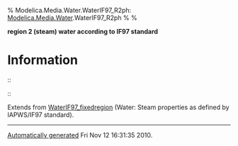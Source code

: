 % Modelica.Media.Water.WaterIF97\_R2ph:
  [Modelica.Media.Water](Modelica_Media_Water.html#Modelica.Media.Water).WaterIF97\_R2ph
% 
% 

**region 2 (steam) water according to IF97 standard**

Information
===========

::

::

Extends from
[WaterIF97\_fixedregion](Modelica_Media_Water_WaterIF97_fixedregion.html#Modelica.Media.Water.WaterIF97_fixedregion)
(Water: Steam properties as defined by IAPWS/IF97 standard).

* * * * *

[Automatically generated](http://www.3ds.com/) Fri Nov 12 16:31:35 2010.
